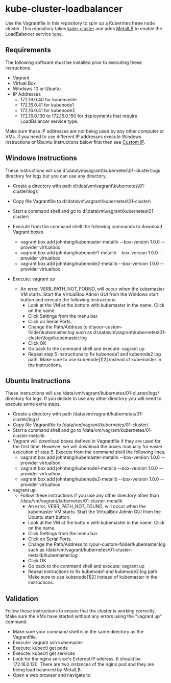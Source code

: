 # kube-cluster-loadbalancer

Use the Vagrantfile in this repository to spin up a Kuberntes three node cluster.  This repository takes [kube-cluster](https://github.com/tang-john/kube-cluster) and adds  [MetalLB](https://metallb.universe.tf/) to enable the LoadBalancer service type.


## Requirements
The following software must be installed prior to executing these instructions.

* Vagrant
* Virtual Box
* Windows 10 or Ubuntu
* IP Addresses
  - 172.16.0.40 for kubemaster
  - 172.16.0.41 for kubenode1
  - 172.16.0.41 for kubenode2
  - 172.16.0.130 to 172,16.0.150 for deployments that require LoadBalancer service type.

Make sure these IP addresses are not being used by any other computer or VMs. If you need to use different IP addresses execute Windows Instructions or Ubuntu Instructions below first then see [Custom IP](https://github.com/tang-john/kube-cluster/blob/master/CUSTOM-IP.md).

## Windows Instructions
These instructions will use d:\data\vm\vagrant\kubernetes\01-cluster\logs directory for logs but you can use any directory.

 * Create a directory with path d:\data\vm\vagrant\kubernetes\01-cluster\logs
 * Copy file Vagrantfile to d:\data\vm\vagrant\kubernetes\01-cluster\
 * Start a command shell and go to d:\data\vm\vagrant\kubernetes\01-cluster\
 * Execute from the command shell the following commands to download Vagrant boxes
    - vagrant box add johntang/kubemaster-metallb --box-version 1.0.0 --provider virtualbox
    - vagrant box add johntang/kubenode1-metallb --box-version 1.0.0 --provider virtualbox
    - vagrant box add johntang/kubenode2-metallb --box-version 1.0.0 --provider virtualbox

 * Execute: vagrant up
    - An error, VERR_PATH_NOT_FOUND, will occur when the kubemaster VM starts. Start the VirtualBox Admin GUI from the Windows start button and execute the following instructions.
      - Look at the VM at the bottom with kubemaster in the name. Click on the name.
      - Click Settings from the menu bar.
      - Click on Serial Ports.
      - Change the Path/Address to d:\your-custom-folder\kubemaster.log such as d:\data\vm\vagrant\kubernetes\01-cluster\logs\kubemaster.log
      - Click OK
      - Go back to the command shell and execute: vagrant up
      - Repeat step 5 instructions to fix kubenode1 and kubenode2 log path. Make sure to use kubenode[1|2] instead of kubemaster in the instructions.



## Ubuntu Instructions
These instructions will use /data/vm/vagrant/kubernetes/01-cluster/logs/ directory for logs. If you decide to use any other directory you will need to execute some extra steps.

 * Create a directory with path /data/vm/vagrant/kubernetes/01-cluster/logs/
 * Copy file Vagrantfile to /data/vm/vagrant/kubernetes/01-cluster/
 * Start a command shell and go to /data/vm/vagrant/kubernetes/01-cluster-metallb
 * Vagrant will download boxes defined in Vagrantfile if they are used for the first time. However, we will download the boxes manually for easier execution of step 5. Execute from the command shell the following lines.
    - vagrant box add johntang/kubemaster-metallb --box-version 1.0.0 --provider virtualbox
    - vagrant box add johntang/kubenode1-metallb --box-version 1.0.0 --provider virtualbox
    - vagrant box add johntang/kubenode2-metallb --box-version 1.0.0 --provider virtualbox
 * vagrant up
    - Follow these instructions if you use any other directory other than /data/vm/vagrant/kubernetes/01-cluster-metallb
      - An error, VERR_PATH_NOT_FOUND, will occur when the kubemaster VM starts. Start the VirtualBox Admin GUI from the Ubuntu start button.
      - Look at the VM at the bottom with kubemaster in the name. Click on the name.
      - Click Settings from the menu bar.
      - Click on Serial Ports.
      - Change the Path/Address to /your-custom-folder/kubemaster.log such as /data/vm/vagrant/kubernetes/01-cluster-metallb/kubemaster.log
      - Click OK
      - Go back to the command shell and execute: vagrant up
      - Repeat instructions to fix kubenode1 and kubenode2 log path. Make sure to use kubenode[1|2] instead of kubemaster in the instructions.


 ## Validation
 Follow these instructions to ensure that the cluster is working correctly. Make sure the VMs have started without any errors using the "vagrant up" command.

 * Make sure your command shell is in the same directory as the Vagrantfile.
 * Execute: vagrant ssh kubemaster 
 * Execute: kubectl get pods
 * Exeucte: kubectl get services
 * Look for the nginx service's External IP address. It should be 172.16.0.130.  There are two instances of the nginx pod and they are being load balanced by MetalLB. 
 * Open a web browser and navigate to 
